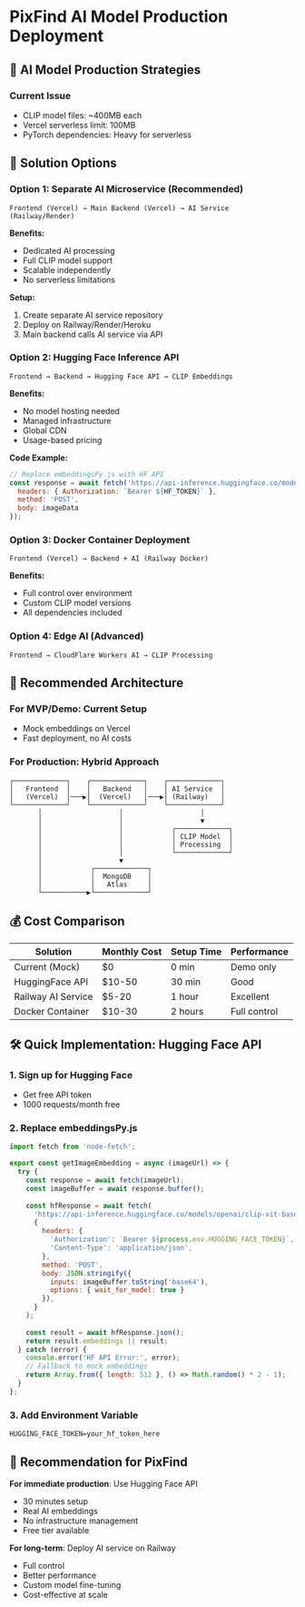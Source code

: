 # PixFind AI Model Production Deployment

## 🎯 AI Model Production Strategies

### Current Issue
- CLIP model files: ~400MB each
- Vercel serverless limit: 100MB
- PyTorch dependencies: Heavy for serverless

## 🚀 Solution Options

### Option 1: Separate AI Microservice (Recommended)
```
Frontend (Vercel) → Main Backend (Vercel) → AI Service (Railway/Render)
```

**Benefits:**
- Dedicated AI processing
- Full CLIP model support
- Scalable independently
- No serverless limitations

**Setup:**
1. Create separate AI service repository
2. Deploy on Railway/Render/Heroku
3. Main backend calls AI service via API

### Option 2: Hugging Face Inference API
```
Frontend → Backend → Hugging Face API → CLIP Embeddings
```

**Benefits:**
- No model hosting needed
- Managed infrastructure
- Global CDN
- Usage-based pricing

**Code Example:**
```javascript
// Replace embeddingsPy.js with HF API
const response = await fetch('https://api-inference.huggingface.co/models/openai/clip-vit-base-patch32', {
  headers: { Authorization: `Bearer ${HF_TOKEN}` },
  method: 'POST',
  body: imageData
});
```

### Option 3: Docker Container Deployment
```
Frontend (Vercel) → Backend + AI (Railway Docker)
```

**Benefits:**
- Full control over environment
- Custom CLIP model versions
- All dependencies included

### Option 4: Edge AI (Advanced)
```
Frontend → CloudFlare Workers AI → CLIP Processing
```

## 🎯 Recommended Architecture

### For MVP/Demo: Current Setup
- Mock embeddings on Vercel
- Fast deployment, no AI costs

### For Production: Hybrid Approach
```
┌─────────────┐    ┌─────────────┐    ┌─────────────┐
│   Frontend  │    │   Backend   │    │ AI Service  │
│   (Vercel)  │───▶│  (Vercel)   │───▶│ (Railway)   │
└─────────────┘    └─────────────┘    └─────────────┘
       │                   │                   │
       │                   │                   ▼
       │                   │            ┌─────────────┐
       │                   │            │ CLIP Model  │
       │                   │            │ Processing  │
       │                   │            └─────────────┘
       │                   ▼
       │            ┌─────────────┐
       │            │  MongoDB    │
       │            │   Atlas     │
       └───────────▶└─────────────┘
```

## 💰 Cost Comparison

| Solution | Monthly Cost | Setup Time | Performance |
|----------|-------------|------------|-------------|
| Current (Mock) | $0 | 0 min | Demo only |
| HuggingFace API | $10-50 | 30 min | Good |
| Railway AI Service | $5-20 | 1 hour | Excellent |
| Docker Container | $10-30 | 2 hours | Full control |

## 🛠️ Quick Implementation: Hugging Face API

### 1. Sign up for Hugging Face
- Get free API token
- 1000 requests/month free

### 2. Replace embeddingsPy.js
```javascript
import fetch from 'node-fetch';

export const getImageEmbedding = async (imageUrl) => {
  try {
    const response = await fetch(imageUrl);
    const imageBuffer = await response.buffer();
    
    const hfResponse = await fetch(
      'https://api-inference.huggingface.co/models/openai/clip-vit-base-patch32',
      {
        headers: {
          'Authorization': `Bearer ${process.env.HUGGING_FACE_TOKEN}`,
          'Content-Type': 'application/json',
        },
        method: 'POST',
        body: JSON.stringify({
          inputs: imageBuffer.toString('base64'),
          options: { wait_for_model: true }
        }),
      }
    );
    
    const result = await hfResponse.json();
    return result.embeddings || result;
  } catch (error) {
    console.error('HF API Error:', error);
    // Fallback to mock embeddings
    return Array.from({ length: 512 }, () => Math.random() * 2 - 1);
  }
};
```

### 3. Add Environment Variable
```env
HUGGING_FACE_TOKEN=your_hf_token_here
```

## 🎯 Recommendation for PixFind

**For immediate production**: Use Hugging Face API
- 30 minutes setup
- Real AI embeddings
- No infrastructure management
- Free tier available

**For long-term**: Deploy AI service on Railway
- Full control
- Better performance
- Custom model fine-tuning
- Cost-effective at scale